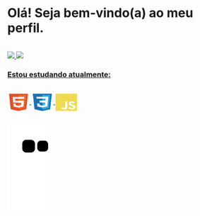 # Olá! Seja bem-vindo(a) ao meu perfil.
<br>
<div>
  <a href="https://github.com/Luiz-Antoni0">
  <img height="160em" src="https://github-readme-stats.vercel.app/api?username=Luiz-Antoni0&show_icons=true&theme=tokyonight&include_all_commits=true&count_private=true"/>
  <img height="160em" src="https://github-readme-stats.vercel.app/api/top-langs/?username=Luiz-Antoni0&layout=compact&langs_count=6&theme=tokyonight"/>
</div>


### Estou estudando atualmente:

<div style="display: inline_block"><br>
  <img align="center" alt="HTML" height="40" width="50" src="https://raw.githubusercontent.com/devicons/devicon/master/icons/html5/html5-original.svg ">
  <img align="center" alt="CSS" height="40" width="50" src="https://raw.githubusercontent.com/devicons/devicon/master/icons/css3/css3-original.svg ">
  <img align="center" alt="Js" height="40" width="50" src="https://raw.githubusercontent.com/devicons/devicon/master/icons/javascript/javascript-plain.svg ">
</div>
 
  <br>
 
  <!-- ### Pra conteúdo sobre programação me segue a gente nas redes abaixo!-->
 
<div>
 <!-- <a href="#" target="_blank"><img src="https://img.shields.io/badge/-Instagram-%23E4405F?style=for-the- badge&logo=instagram&logoColor=white" target="_blank"></a>
 <a href="#" target="_blank"><img src="https://img.shields.io/badge/Discord-7289DA?style=for-the-badge&logo= discord&logoColor=white" target="_blank"></a>
  <a href = "#"><img src="https://img.shields.io/badge/-Gmail-%23333?style=for-the-badge&logo=gmail&logoColor=white" alvo ="_blank"></a>
  <a href="#" target="_blank"><img src="https://img.shields.io/badge/-LinkedIn-%230077B5?style= for-the-badge&logo=linkedin&logoColor=white" target="_blank"></a> -->
 
  ![Animação de cobra](https://github.com/Luiz-Antoni0/Luiz-Antoni0/blob/output/github-contribution-grid-snake.svg)

</div>
